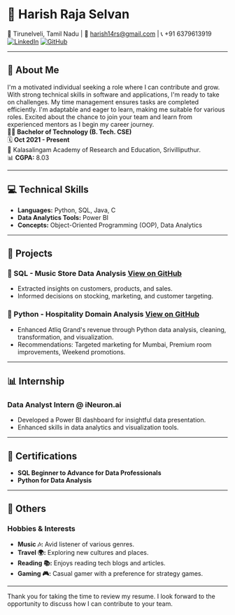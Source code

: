 # 🌟 Harish Raja Selvan

📍 Tirunelveli, Tamil Nadu | 📧 harish14rs@gmail.com | 📞 +91 6379613919  
[![LinkedIn](https://img.shields.io/badge/-LinkedIn-blue)](https://linkedin.com/in/harish-raja-selvan) [![GitHub](https://img.shields.io/badge/-GitHub-black)](https://github.com/Harish-Gits)

---

## 🎯 About Me

I'm a motivated individual seeking a role where I can contribute and grow. With strong technical skills in software and applications, I'm ready to take on challenges. My time management ensures tasks are completed efficiently. I'm adaptable and eager to learn, making me suitable for various roles. Excited about the chance to join your team and learn from experienced mentors as I begin my career journey.  
👨‍🎓 **Bachelor of Technology (B. Tech. CSE)**  
🗓 **Oct 2021 - Present**  
🏫 Kalasalingam Academy of Research and Education, Srivilliputhur.  
📊 **CGPA:** 8.03

---

## 💻 Technical Skills

- **Languages:** Python, SQL, Java, C
- **Data Analytics Tools:** Power BI
- **Concepts:** Object-Oriented Programming (OOP), Data Analytics

---

## 🚀 Projects

### 🎵 SQL - Music Store Data Analysis [View on GitHub](https://github.com/Harish-Gits)

- Extracted insights on customers, products, and sales.
- Informed decisions on stocking, marketing, and customer targeting.

### 🏨 Python - Hospitality Domain Analysis [View on GitHub](https://github.com/Harish-Gits)

- Enhanced Atliq Grand's revenue through Python data analysis, cleaning, transformation, and visualization.
- Recommendations: Targeted marketing for Mumbai, Premium room improvements, Weekend promotions.

---

## 📊 Internship

### Data Analyst Intern @ iNeuron.ai

- Developed a Power BI dashboard for insightful data presentation.
- Enhanced skills in data analytics and visualization tools.

---

## 📜 Certifications

- **SQL Beginner to Advance for Data Professionals**
- **Python for Data Analysis**

---

## 🌟 Others

### Hobbies & Interests

- **Music 🎶:** Avid listener of various genres.
- **Travel 🌍:** Exploring new cultures and places.
- **Reading 📚:** Enjoys reading tech blogs and articles.
- **Gaming 🎮:** Casual gamer with a preference for strategy games.

---

Thank you for taking the time to review my resume. I look forward to the opportunity to discuss how I can contribute to your team.
